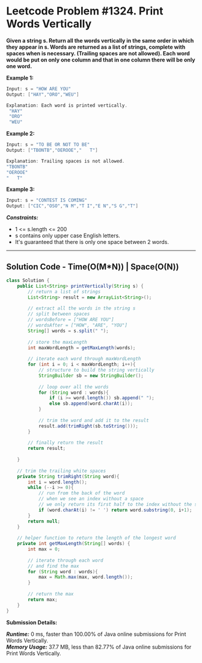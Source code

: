# Leetcode Problem #1324. Print Words Vertically

**Given a string s. Return all the words vertically in the same order in which they appear in s. Words are returned as a list of strings, complete with spaces when is necessary. (Trailing spaces are not allowed). Each word would be put on only one column and that in one column there will be only one word.**

**Example 1:**

```java
Input: s = "HOW ARE YOU"
Output: ["HAY","ORO","WEU"]

Explanation: Each word is printed vertically. 
 "HAY"
 "ORO"
 "WEU"
```

**Example 2:**

```java
Input: s = "TO BE OR NOT TO BE"
Output: ["TBONTB","OEROOE","   T"]

Explanation: Trailing spaces is not allowed. 
"TBONTB"
"OEROOE"
"   T"
```

**Example 3:**

```java
Input: s = "CONTEST IS COMING"
Output: ["CIC","OSO","N M","T I","E N","S G","T"]
```

***Constraints:***

- 1 <= s.length <= 200
- s contains only upper case English letters.
- It's guaranteed that there is only one space between 2 words.

---

## Solution Code - Time(O(M*N)) | Space(O(N))

```java
class Solution {
    public List<String> printVertically(String s) {
        // return a list of strings
        List<String> result = new ArrayList<String>();
        
        // extract all the words in the string s
        // split between spaces
        // wordsBefore = ["HOW ARE YOU"]
        // wordsAfter = ["HOW", "ARE", "YOU"]
        String[] words = s.split(" ");
        
        // store the maxLength
        int maxWordLength = getMaxLength(words);
        
        // iterate each word through maxWordLength
        for (int i = 0; i < maxWordLength; i++){
            // structure to build the string vertically
            StringBuilder sb = new StringBuilder();
            
            // loop over all the words
            for (String word : words){
                if (i >= word.length()) sb.append(" ");
                else sb.append(word.charAt(i));
            }
            
            // trim the word and add it to the result
            result.add(trimRight(sb.toString()));
        }
        
        // finally return the result
        return result;
        
    }
    
    // trim the trailing white spaces
    private String trimRight(String word){
        int i = word.length();
        while (--i >= 0){
            // run from the back of the word
            // when we see an index without a space
            // we only return its first half to the index without the space
            if (word.charAt(i) != ' ') return word.substring(0, i+1);
        }
        return null;
    }
    
    // helper function to return the length of the longest word
    private int getMaxLength(String[] words) {
        int max = 0;
        
        // iterate through each word
        // and find the max
        for (String word : words){
            max = Math.max(max, word.length());
        }
        
        // return the max
        return max;
    }
}
```

**Submission Details:**

***Runtime:*** 0 ms, faster than 100.00% of Java online submissions for Print Words Vertically. <br/>
***Memory Usage:*** 37.7 MB, less than 82.77% of Java online submissions for Print Words Vertically.
